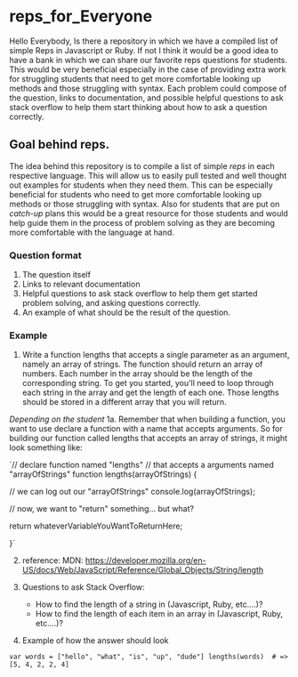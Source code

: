 # reps_for_Everyone

Hello Everybody, Is there a repository in which we have a compiled list of simple Reps in Javascript or Ruby.  If not I think it would be a good idea to have a bank in which we can share our favorite reps questions for students.  This would be very beneficial especially in the case of providing extra work for struggling students that need to get more comfortable looking up methods and those struggling with syntax.  Each problem could compose of the question, links to documentation, and possible helpful questions to ask stack overflow to help them start thinking about how to ask a question correctly.

## Goal behind reps.

The idea behind this repository is to compile a list of simple *reps* in each respective language. 
This will allow us to easily pull tested and well thought out examples for students when they need them.  This can be especially beneficial for students who need to get more comfortable looking up methods or those struggling with syntax.  Also for students that are put on *catch-up* plans this would be a great resource for those students and would help guide them in the process of problem solving as they are becoming more comfortable with the language at hand.  


### Question format 

1.  The question itself
2.  Links to relevant documentation
3.  Helpful questions to ask stack overflow to help them get started problem solving, and asking questions correctly.  
4.  An example of what should be the result of the question.


### Example

1.  Write a function lengths that accepts a single parameter as an argument, namely an array of strings. The function should return an array of numbers. Each number in the array should be the length of the corresponding string. To get you started, you'll need to loop through each string in the array and get the length of each one. Those lengths should be stored in a different array that you will return.

*Depending on the student*
1a.  Remember that when building a function, you want to use declare a function with a name that accepts arguments. So for building our function called lengths that accepts an array of strings, it might look something like:


`// declare function named "lengths"
// that accepts a arguments named "arrayOfStrings"
function lengths(arrayOfStrings) {

  // we can log out our "arrayOfStrings"
  console.log(arrayOfStrings);

  // now, we want to "return" something... but what?

  return whateverVariableYouWantToReturnHere;

}`

2.  reference: MDN: https://developer.mozilla.org/en-US/docs/Web/JavaScript/Reference/Global_Objects/String/length

3.  Questions to ask Stack Overflow:  
    - How to find the length of a string in (Javascript, Ruby, etc....)?
    - How to find the length of each item in an array in (Javascript, Ruby, etc....)?

4.  Example of how the answer should look

`var words = ["hello", "what", "is", "up", "dude"]
lengths(words)  # => [5, 4, 2, 2, 4]`






